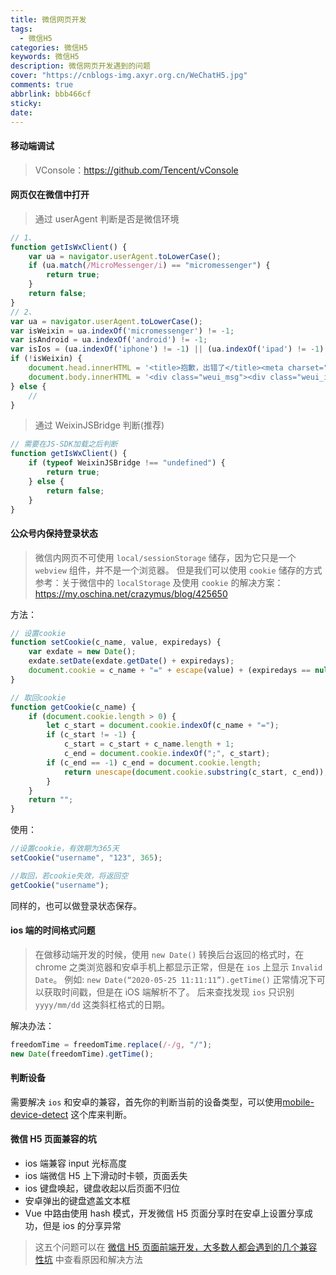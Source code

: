 ```yaml
---
title: 微信网页开发
tags:
  - 微信H5
categories: 微信H5
keywords: 微信H5
description: 微信网页开发遇到的问题
cover: "https://cnblogs-img.axyr.org.cn/WeChatH5.jpg"
comments: true
abbrlink: bbb466cf
sticky:
date:
---
```


#### 移动端调试

> VConsole：https://github.com/Tencent/vConsole

#### 网页仅在微信中打开

> 通过 userAgent 判断是否是微信环境

``` js
// 1、
function getIsWxClient() {
    var ua = navigator.userAgent.toLowerCase();
    if (ua.match(/MicroMessenger/i) == "micromessenger") {
        return true;
    }
    return false;
}
// 2、
var ua = navigator.userAgent.toLowerCase();
var isWeixin = ua.indexOf('micromessenger') != -1;
var isAndroid = ua.indexOf('android') != -1;
var isIos = (ua.indexOf('iphone') != -1) || (ua.indexOf('ipad') != -1);
if (!isWeixin) {
    document.head.innerHTML = '<title>抱歉，出错了</title><meta charset="utf-8"><meta name="viewport" content="width=device-width, initial-scale=1,user-scalable=0"><linkrel="stylesheet" type="text/css" href="https://res.wx.qq.com/open/libs/weui/0.4.1/weui.css">';
    document.body.innerHTML = '<div class="weui_msg"><div class="weui_icon_area"><i class="weui_icon_info weui_icon_msg"></i></div><divclass="weui_text_area"><h4class="weui_msg_title">请在微信客户端打开链接</h4class=></div></div>';
} else {
    // 
}
```

> 通过 WeixinJSBridge 判断(推荐)

``` js
// 需要在JS-SDK加载之后判断
function getIsWxClient() {
    if (typeof WeixinJSBridge !== "undefined") {
        return true;
    } else {
        return false;
    }
}
```

#### 公众号内保持登录状态

> 微信内网页不可使用 `local/sessionStorage` 储存，因为它只是一个 `webview` 组件，并不是一个浏览器。 但是我们可以使用 `cookie` 储存的方式
> 参考：关于微信中的 `localStorage` 及使用 `cookie` 的解决方案：https://my.oschina.net/crazymus/blog/425650

方法：
``` js
// 设置cookie
function setCookie(c_name, value, expiredays) {
    var exdate = new Date();
    exdate.setDate(exdate.getDate() + expiredays);
    document.cookie = c_name + "=" + escape(value) + (expiredays == null ? "" : ";expires=" + exdate.toGMTString());
}

// 取回cookie
function getCookie(c_name) {
    if (document.cookie.length > 0) {
        let c_start = document.cookie.indexOf(c_name + "=");
        if (c_start != -1) {
            c_start = c_start + c_name.length + 1;
            c_end = document.cookie.indexOf(";", c_start);
        if (c_end == -1) c_end = document.cookie.length;
            return unescape(document.cookie.substring(c_start, c_end));
        }
    }
    return "";
}
```

使用：
``` js
//设置cookie，有效期为365天
setCookie("username", "123", 365);

//取回，若cookie失效，将返回空
getCookie("username");
```
同样的，也可以做登录状态保存。

#### ios 端的时间格式问题
> 在做移动端开发的时候，使用 `new Date()` 转换后台返回的格式时，在 chrome 之类浏览器和安卓手机上都显示正常，但是在 `ios` 上显示 `Invalid Date`。 
> 例如: `new Date(“2020-05-25 11:11:11”).getTime()` 正常情况下可以获取时间戳，但是在 iOS 端解析不了。
> 后来查找发现 `ios` 只识别 `yyyy/mm/dd` 这类斜杠格式的日期。

解决办法：
``` js
freedomTime = freedomTime.replace(/-/g, "/");
new Date(freedomTime).getTime();
```

#### 判断设备
 需要解决 `ios` 和安卓的兼容，首先你的判断当前的设备类型，可以使用[mobile-device-detect](https://www.npmjs.com/package/mobile-device-detect) 这个库来判断。

 #### 微信 H5 页面兼容的坑
 + ios 端兼容 input 光标高度
 + ios 端微信 H5 上下滑动时卡顿，页面丢失
 + ios 键盘唤起，键盘收起以后页面不归位
 + 安卓弹出的键盘遮盖文本框
 + Vue 中路由使用 hash 模式，开发微信 H5 页面分享时在安卓上设置分享成功，但是 ios 的分享异常
> 这五个问题可以在 [微信 H5 页面前端开发，大多数人都会遇到的几个兼容性坑](https://segmentfault.com/a/1190000019986963) 中查看原因和解决方法

